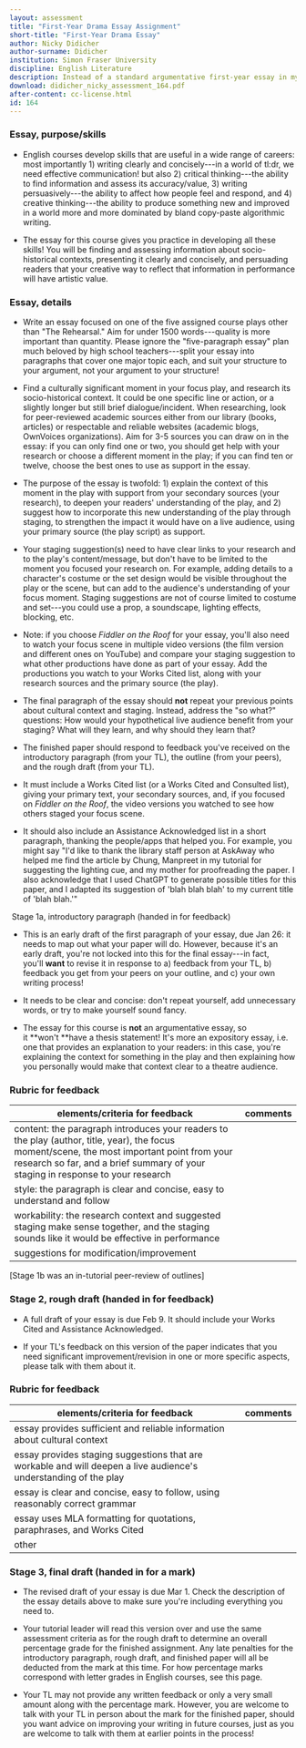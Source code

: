 ```yaml
---
layout: assessment
title: "First-Year Drama Essay Assignment"
short-title: "First-Year Drama Essay"
author: Nicky Didicher
author-surname: Didicher
institution: Simon Fraser University
discipline: English Literature
description: Instead of a standard argumentative first-year essay in my discipline, I emphasized research and creativity, two things Gen-AI doesn't (yet) do well. 
download: didicher_nicky_assessment_164.pdf
after-content: cc-license.html
id: 164
---
```


### Essay, purpose/skills

-   English courses develop skills that are useful in a wide range of
    careers: most importantly 1) writing clearly and concisely---in a
    world of tl:dr, we need effective communication! but also 2)
    critical thinking---the ability to find information and assess its
    accuracy/value, 3) writing persuasively---the ability to affect how
    people feel and respond, and 4) creative thinking---the ability to
    produce something new and improved in a world more and more
    dominated by bland copy-paste algorithmic writing.

-   The essay for this course gives you practice in developing all these
    skills! You will be finding and assessing information about
    socio-historical contexts, presenting it clearly and concisely, and
    persuading readers that your creative way to reflect that
    information in performance will have artistic value.

### Essay, details

-   Write an essay focused on one of the five assigned course plays
    other than "The Rehearsal." Aim for under 1500 words---quality is
    more important than quantity. Please ignore the "five-paragraph
    essay" plan much beloved by high school teachers---split your essay
    into paragraphs that cover one major topic each, and suit your
    structure to your argument, not your argument to your structure!

-   Find a culturally significant moment in your focus play, and
    research its socio-historical context. It could be one specific line
    or action, or a slightly longer but still brief dialogue/incident.
    When researching, look for peer-reviewed academic sources either
    from our library (books, articles) or respectable and reliable
    websites (academic blogs, OwnVoices organizations). Aim for 3-5
    sources you can draw on in the essay: if you can only find one or
    two, you should get help with your research or choose a different
    moment in the play; if you can find ten or twelve, choose the best
    ones to use as support in the essay.

-   The purpose of the essay is twofold: 1) explain the context of this
    moment in the play with support from your secondary sources (your
    research), to deepen your readers' understanding of the play, and 2)
    suggest how to incorporate this new understanding of the play
    through staging, to strengthen the impact it would have on a live
    audience, using your primary source (the play script) as support.

-   Your staging suggestion(s) need to have clear links to your research
    and to the play's content/message, but don't have to be limited to
    the moment you focused your research on. For example, adding details
    to a character's costume or the set design would be visible
    throughout the play or the scene, but can add to the audience's
    understanding of your focus moment. Staging suggestions are not of
    course limited to costume and set---you could use a prop, a
    soundscape, lighting effects, blocking, etc.

-   Note: if you choose *Fiddler on the Roof* for your essay, you'll
    also need to watch your focus scene in multiple video versions (the
    film version and different ones on YouTube) and compare your staging
    suggestion to what other productions have done as part of your
    essay. Add the productions you watch to your Works Cited list, along
    with your research sources and the primary source (the play).

-   The final paragraph of the essay should **not** repeat your previous
    points about cultural context and staging. Instead, address the "so
    what?" questions: How would your hypothetical live audience benefit
    from your staging? What will they learn, and why should they learn
    that?

-   The finished paper should respond to feedback you've received on the
    introductory paragraph (from your TL), the outline (from your
    peers), and the rough draft (from your TL).

-   It must include a Works Cited list (or a Works Cited and Consulted
    list), giving your primary text, your secondary sources, and, if you
    focused on *Fiddler on the Roof*, the video versions you watched to
    see how others staged your focus scene.

-   It should also include an Assistance Acknowledged list in a short
    paragraph, thanking the people/apps that helped you. For example,
    you might say "I'd like to thank the library staff person at AskAway
    who helped me find the article by Chung, Manpreet in my tutorial for
    suggesting the lighting cue, and my mother for proofreading the
    paper. I also acknowledge that I used ChatGPT to generate possible
    titles for this paper, and I adapted its suggestion of 'blah blah
    blah' to my current title of 'blah blah.'"

 Stage 1a, introductory paragraph (handed in for feedback)

-   This is an early draft of the first paragraph of your essay, due Jan
    26: it needs to map out what your paper will do. However, because
    it's an early draft, you're not locked into this for the final
    essay---in fact, you'll **want** to revise it in response to a)
    feedback from your TL, b) feedback you get from your peers on your
    outline, and c) your own writing process!

-   It needs to be clear and concise: don't repeat yourself, add
    unnecessary words, or try to make yourself sound fancy.

-   The essay for this course is **not** an argumentative essay, so
    it **won't **have a thesis statement! It's more an expository essay,
    i.e. one that provides an explanation to your readers: in this case,
    you're explaining the context for something in the play and then
    explaining how you personally would make that context clear to a
    theatre audience.

### Rubric for feedback

| **elements/criteria for feedback** | **comments** |
|--------------------------------|-----------------------------------------|
| content: the paragraph introduces your readers to the play (author, title, year), the focus moment/scene, the most important point from your research so far, and a brief summary of your staging in response to your research  |                                  |
| style: the paragraph is clear and concise, easy to understand and follow                                |                                  |
| workability: the research context and suggested staging make sense together, and the staging sounds like it would be effective in performance                           |                                  |
| suggestions for modification/improvement              |                                  |


\[Stage 1b was an in-tutorial peer-review of outlines\]

### Stage 2, rough draft (handed in for feedback)

-   A full draft of your essay is due Feb 9. It should include your
    Works Cited and Assistance Acknowledged.

-   If your TL's feedback on this version of the paper indicates that
    you need significant improvement/revision in one or more specific
    aspects, please talk with them about it.

### Rubric for feedback

| **elements/criteria for feedback** | **comments** |
|-----------------------------------|-----------------------------------|
| essay provides sufficient and reliable information about cultural context |   |             
| essay provides staging suggestions that are workable and will deepen a live audience's understanding of the play |   |                 
| essay is clear and concise, easy to follow, using reasonably correct grammar |   |                            
| essay uses MLA formatting for quotations, paraphrases, and Works Cited |   |                   
| other |  |


### Stage 3, final draft (handed in for a mark)

-   The revised draft of your essay is due Mar 1. Check the description
    of the essay details above to make sure you're including everything
    you need to.

-   Your tutorial leader will read this version over and use the same
    assessment criteria as for the rough draft to determine an overall
    percentage grade for the finished assignment. Any late penalties for
    the introductory paragraph, rough draft, and finished paper will all
    be deducted from the mark at this time. For how percentage marks
    correspond with letter grades in English courses, see this
    page.

-   Your TL may not provide any written feedback or only a very small
    amount along with the percentage mark. However, you are welcome to
    talk with your TL in person about the mark for the finished paper,
    should you want advice on improving your writing in future courses,
    just as you are welcome to talk with them at earlier points in the
    process!
